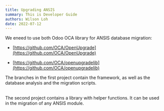 ```yaml
---
title: Upgrading ANSIS
summary: This is Developer Guide
authors: Wilson Loh
date: 2022-07-12
---
```



We eneed to use both Odoo OCA library for ANSIS database migration:

-   [https://github.com/OCA/OpenUpgrade](https://github.com/OCA/OpenUpgrade)
    
-   [https://github.com/OCA/openupgradelib](https://github.com/OCA/openupgradelib)
    

The branches in the first project contain the framework, as well as the database analysis and the migration scripts.
<br /><br />

The second project contains a library with helper functions. It can be used in the migration of any ANSIS module.
